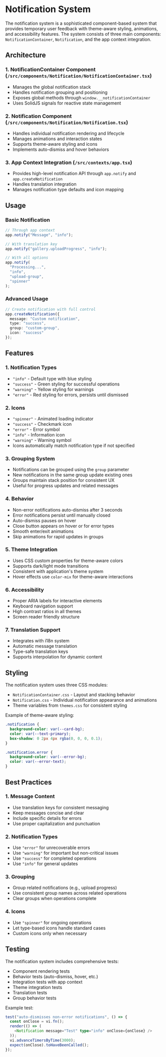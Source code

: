 # Notification System

The notification system is a sophisticated component-based system that provides temporary user feedback with theme-aware styling, animations, and accessibility features. The system consists of three main components: `NotificationContainer`, `Notification`, and the app context integration.

## Architecture

### 1. NotificationContainer Component (`/src/components/Notification/NotificationContainer.tsx`)
- Manages the global notification stack
- Handles notification grouping and positioning
- Exposes global methods through `window.__notificationContainer`
- Uses SolidJS signals for reactive state management

### 2. Notification Component (`/src/components/Notification/Notification.tsx`)
- Handles individual notification rendering and lifecycle
- Manages animations and interaction states
- Supports theme-aware styling and icons
- Implements auto-dismiss and hover behaviors

### 3. App Context Integration (`/src/contexts/app.tsx`)
- Provides high-level notification API through `app.notify` and `app.createNotification`
- Handles translation integration
- Manages notification type defaults and icon mapping

## Usage

### Basic Notification

```typescript
// Through app context
app.notify("Message", "info");

// With translation key
app.notify("gallery.uploadProgress", "info");

// With all options
app.notify(
  "Processing...",
  "info",
  "upload-group",
  "spinner"
);
```

### Advanced Usage

```typescript
// Create notification with full control
app.createNotification({
  message: "Custom notification",
  type: "success",
  group: "custom-group",
  icon: "success"
});
```

## Features

### 1. Notification Types
- `"info"` - Default type with blue styling
- `"success"` - Green styling for successful operations
- `"warning"` - Yellow styling for warnings
- `"error"` - Red styling for errors, persists until dismissed

### 2. Icons
- `"spinner"` - Animated loading indicator
- `"success"` - Checkmark icon
- `"error"` - Error symbol
- `"info"` - Information icon
- `"warning"` - Warning symbol
- Icons automatically match notification type if not specified

### 3. Grouping System
- Notifications can be grouped using the `group` parameter
- New notifications in the same group update existing ones
- Groups maintain stack position for consistent UX
- Useful for progress updates and related messages

### 4. Behavior
- Non-error notifications auto-dismiss after 3 seconds
- Error notifications persist until manually closed
- Auto-dismiss pauses on hover
- Close button appears on hover or for error types
- Smooth enter/exit animations
- Skip animations for rapid updates in groups

### 5. Theme Integration
- Uses CSS custom properties for theme-aware colors
- Supports dark/light mode transitions
- Consistent with application's theme system
- Hover effects use `color-mix` for theme-aware interactions

### 6. Accessibility
- Proper ARIA labels for interactive elements
- Keyboard navigation support
- High contrast ratios in all themes
- Screen reader friendly structure

### 7. Translation Support
- Integrates with i18n system
- Automatic message translation
- Type-safe translation keys
- Supports interpolation for dynamic content

## Styling

The notification system uses three CSS modules:
- `NotificationContainer.css` - Layout and stacking behavior
- `Notification.css` - Individual notification appearance and animations
- Theme variables from `themes.css` for consistent styling

Example of theme-aware styling:
```css
.notification {
  background-color: var(--card-bg);
  color: var(--text-primary);
  box-shadow: 0 2px 4px rgba(0, 0, 0, 0.1);
}

.notification.error {
  background-color: var(--error-bg);
  color: var(--error-text);
}
```

## Best Practices

### 1. Message Content
- Use translation keys for consistent messaging
- Keep messages concise and clear
- Include specific details for errors
- Use proper capitalization and punctuation

### 2. Notification Types
- Use `"error"` for unrecoverable errors
- Use `"warning"` for important but non-critical issues
- Use `"success"` for completed operations
- Use `"info"` for general updates

### 3. Grouping
- Group related notifications (e.g., upload progress)
- Use consistent group names across related operations
- Clear groups when operations complete

### 4. Icons
- Use `"spinner"` for ongoing operations
- Let type-based icons handle standard cases
- Custom icons only when necessary

## Testing

The notification system includes comprehensive tests:
- Component rendering tests
- Behavior tests (auto-dismiss, hover, etc.)
- Integration tests with app context
- Theme integration tests
- Translation tests
- Group behavior tests

Example test:

```typescript
test("auto-dismisses non-error notifications", () => {
  const onClose = vi.fn();
  render(() => (
    <Notification message="Test" type="info" onClose={onClose} />
  ));
  vi.advanceTimersByTime(3000);
  expect(onClose).toHaveBeenCalled();
});
``` 
